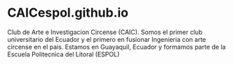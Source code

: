 # CAICespol.github.io
Club de Arte e Investigacion Circense (CAIC). Somos el primer club universitario del Ecuador y el primero en fusionar Ingenieria con arte circense en el pais. Estamos en Guayaquil, Ecuador y formamos parte de la Escuela Politecnica del Litoral (ESPOL)
